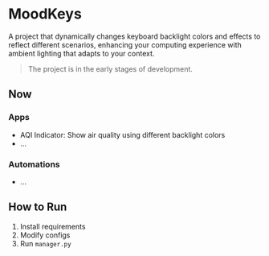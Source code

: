 # MoodKeys
A project that dynamically changes keyboard backlight colors and effects to reflect different scenarios, enhancing your computing experience with ambient lighting that adapts to your context.

> The project is in the early stages of development.

## Now

### Apps

 - AQI Indicator: Show air quality using different backlight colors
 - ...

### Automations

 - ...

## How to Run

1. Install requirements
2. Modify configs
3. Run `manager.py`